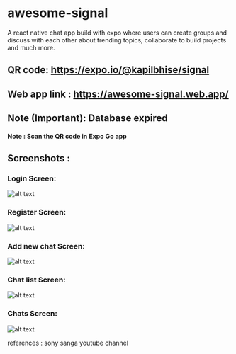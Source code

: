 # awesome-signal

A react native chat app build with expo where users can create groups and discuss with each other about trending topics, collaborate to build projects and much more.

## QR code: https://expo.io/@kapilbhise/signal

## Web app link : https://awesome-signal.web.app/

## Note (Important): Database expired

#### Note : Scan the QR code in Expo Go app

## Screenshots :

### Login Screen:

![alt text](https://github.com/kapilbhise/awesome-signal/blob/main/screenshots/Screenshot_2021-06-10-18-03-01-112_host.exp.exponent.jpg?raw=true)

### Register Screen:

![alt text](https://github.com/kapilbhise/awesome-signal/blob/main/screenshots/Screenshot_2021-06-10-18-03-06-984_host.exp.exponent.jpg?raw=true)

### Add new chat Screen:

![alt text](https://github.com/kapilbhise/awesome-signal/blob/main/screenshots/Screenshot_2021-06-10-18-59-01-940_host.exp.exponent.jpg?raw=true)

### Chat list Screen:

![alt text](https://github.com/kapilbhise/awesome-signal/blob/main/screenshots/Screenshot_2021-06-10-18-02-13-658_host.exp.exponent.jpg?raw=true)

### Chats Screen:

![alt text](https://github.com/kapilbhise/awesome-signal/blob/main/screenshots/Screenshot_2021-06-10-18-02-06-850_host.exp.exponent.jpg?raw=true)

references : sony sanga youtube channel
